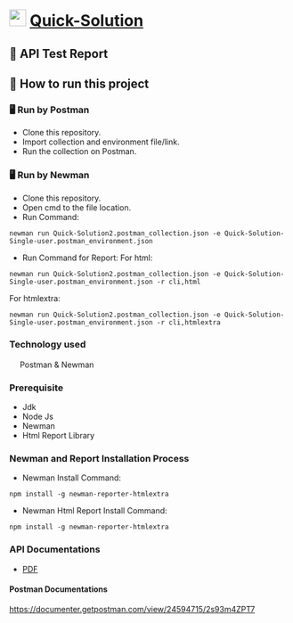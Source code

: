 # <img src="https://i.ibb.co/B3rpcB9/20220617-224257-0000-01.png"  width="30" height="30">  [Quick-Solution](https://quick-solution-2.web.app/)
## :page_facing_up: API Test Report
## :memo: How to run this project
### 🖥 Run by Postman
* Clone this repository.
* Import collection and environment file/link.
* Run the collection on Postman.
### 🖥 Run by Newman
* Clone this repository.
* Open cmd to the file location.
* Run Command:
```console
newman run Quick-Solution2.postman_collection.json -e Quick-Solution-Single-user.postman_environment.json
```
* Run Command for Report:
For html:
```console
newman run Quick-Solution2.postman_collection.json -e Quick-Solution-Single-user.postman_environment.json -r cli,html
```
For htmlextra:
```console
newman run Quick-Solution2.postman_collection.json -e Quick-Solution-Single-user.postman_environment.json -r cli,htmlextra
```
### Technology used
<img src="https://voyager.postman.com/logo/postman-logo-icon-orange.svg"  width="15" height="15"> Postman & Newman

### Prerequisite
- Jdk
- Node Js
- Newman
- Html Report Library

### Newman and Report Installation Process
- Newman Install Command:
``` console
npm install -g newman-reporter-htmlextra
```
- Newman Html Report Install Command:
``` console
npm install -g newman-reporter-htmlextra
```
### API Documentations
- [PDF](https://drive.google.com/file/d/1cI9_7JVvtUjUSqY8ZTs3O4SYrdurudZS/view?usp=sharing)
#### Postman Documentations
https://documenter.getpostman.com/view/24594715/2s93m4ZPT7
